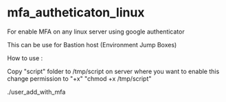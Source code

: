 # mfa_autheticaton_linux
For enable MFA on any linux server using google authenticator


This can be use for Bastion host (Environment Jump Boxes)

How to use :

Copy "script" folder to /tmp/script on server where you want to enable this 
change permission to "+x" "chmod +x /tmp/script"

./user_add_with_mfa
